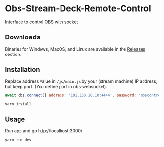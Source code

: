 # Obs-Stream-Deck-Remote-Control
Interface to control OBS with socket



## Downloads

Binaries for Windows, MacOS, and Linux are available in the [Releases](https://github.com/Palakis/obs-websocket/releases) section.

## Installation
Replace address value in `/js/main.js` by your (stream machine) IP address, but keep port.
(You define port in obs-websocket).
```js
await obs.connect({ address: '192.168.10.10:4444', password: 'obscontrol' });
```

```sh
yarn install
```

## Usage
Run app and go http://localhost:3000/
```sh
yarn run dev
```
